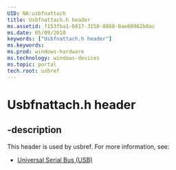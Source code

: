 ```yaml
---
UID: NA:usbfnattach
title: Usbfnattach.h header
ms.assetid: f153fba1-6817-3150-8868-0ae60962b0ac
ms.date: 05/09/2018
keywords: ["Usbfnattach.h header"]
ms.keywords: 
ms.prod: windows-hardware
ms.technology: windows-devices
ms.topic: portal
tech.root: usbref
---
```


# Usbfnattach.h header


## -description


This header is used by usbref. For more information, see:

- [Universal Serial Bus (USB)](../_usbref/index.md)
